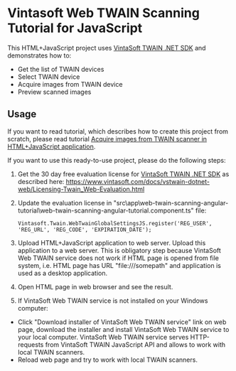 # Vintasoft Web TWAIN Scanning Tutorial for JavaScript

This HTML+JavaScript project uses <a href="https://www.vintasoft.com/vstwain-dotnet-index.html" target="_blank">VintaSoft TWAIN .NET SDK</a> and demonstrates how to:
* Get the list of TWAIN devices
* Select TWAIN device
* Acquire images from TWAIN device
* Preview scanned images

## Usage
If you want to read tutorial, which describes how to create this project from scratch, please read tutorial <a href="https://www.vintasoft.com/docs/vstwain-dotnet-web/Programming-Twain_Web-Tutorials-Acquire_images_from_TWAIN_scanner_in_JavaScript.html" target="_blank">Acquire images from TWAIN scanner in HTML+JavaScript application</a>.

If you want to use this ready-to-use project, please do the following steps:
1. Get the 30 day free evaluation license for <a href="https://www.vintasoft.com/vstwain-dotnet-index.html" target="_blank">VintaSoft TWAIN .NET SDK</a> as described here: <a href="https://www.vintasoft.com/docs/vstwain-dotnet-web/Licensing-Twain_Web-Evaluation.html" target="_blank">https://www.vintasoft.com/docs/vstwain-dotnet-web/Licensing-Twain_Web-Evaluation.html</a>

2. Update the evaluation license in "src\app\web-twain-scanning-angular-tutorial\web-twain-scanning-angular-tutorial.component.ts" file:
   ```
   Vintasoft.Twain.WebTwainGlobalSettingsJS.register('REG_USER', 'REG_URL', 'REG_CODE', 'EXPIRATION_DATE');
   ```

3. Upload HTML+JavaScript application to web server.
Upload this application to a web server. This is obligatory step because VintaSoft Web TWAIN service does not work if HTML page is opened from file system, i.e. HTML page has URL "file:///somepath" and application is used as a desktop application.

4. Open HTML page in web browser and see the result.

5. If VintaSoft Web TWAIN service is not installed on your Windows computer:
* Click "Download installer of VintaSoft Web TWAIN service" link on web page, download the installer and install VintaSoft Web TWAIN service to your local computer. VintaSoft Web TWAIN service serves HTTP-requests from VintaSoft TWAIN JavaScript API and allows to work with local TWAIN scanners.
* Reload web page and try to work with local TWAIN scanners.
